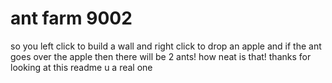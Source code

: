 # ant farm 9002

so you left click to build a wall and right click to drop an apple and if the ant goes over the apple then there will be 2 ants! how neat is that! thanks for looking at this readme u a real one